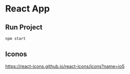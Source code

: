 # React App

## Run Project

```sh
npm start
```

## Iconos

https://react-icons.github.io/react-icons/icons?name=io5
